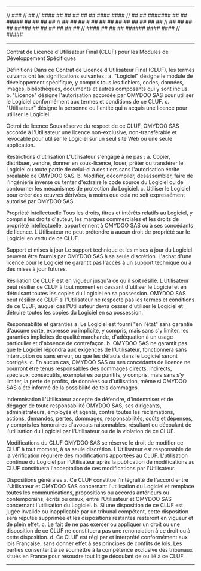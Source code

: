 *************************************************************************
//                                ###
//                                 ##
//   ####    ##  ##   ##  ##       ##    ####     ####
//  ##  ##   #######  ##  ##    #####   ##  ##   ##  ##
//  ##  ##   ## # ##  ##  ##   ##  ##   ##  ##   ##  ##
//  ##  ##   ##   ##   #####   ##  ##   ##  ##   ##  ##
//   ####    ##   ##      ##    ######   ####     ####
//                    #####
*************************************************************************

Contrat de Licence d'Utilisateur Final (CLUF) pour les Modules de Développement Spécifiques

Définitions
Dans ce Contrat de Licence d'Utilisateur Final (CLUF), les termes suivants ont les significations suivantes :
a. "Logiciel" désigne le module de développement spécifique, y compris tous les fichiers, codes, données, images, bibliothèques, documents et autres composants qui y sont inclus.
b. "Licence" désigne l'autorisation accordée par OMYDOO SAS pour utiliser le Logiciel conformément aux termes et conditions de ce CLUF.
c. "Utilisateur" désigne la personne ou l'entité qui a acquis une licence pour utiliser le Logiciel.

Octroi de licence
Sous réserve du respect de ce CLUF, OMYDOO SAS accorde à l'Utilisateur une licence non-exclusive, non-transférable et révocable pour utiliser le Logiciel sur un seul site Web ou une seule application.

Restrictions d'utilisation
L'Utilisateur s'engage à ne pas :
a. Copier, distribuer, vendre, donner en sous-licence, louer, prêter ou transférer le Logiciel ou toute partie de celui-ci à des tiers sans l'autorisation écrite préalable de OMYDOO SAS.
b. Modifier, décompiler, désassembler, faire de l'ingénierie inverse ou tenter d'extraire le code source du Logiciel ou de contourner les mécanismes de protection du Logiciel.
c. Utiliser le Logiciel pour créer des œuvres dérivées, à moins que cela ne soit expressément autorisé par OMYDOO SAS.

Propriété intellectuelle
Tous les droits, titres et intérêts relatifs au Logiciel, y compris les droits d'auteur, les marques commerciales et les droits de propriété intellectuelle, appartiennent à OMYDOO SAS ou à ses concédants de licence. L'Utilisateur ne peut prétendre à aucun droit de propriété sur le Logiciel en vertu de ce CLUF.

Support et mises à jour
Le support technique et les mises à jour du Logiciel peuvent être fournis par OMYDOO SAS à sa seule discrétion. L'achat d'une licence pour le Logiciel ne garantit pas l'accès à un support technique ou à des mises à jour futures.

Résiliation
Ce CLUF est en vigueur jusqu'à ce qu'il soit résilié. L'Utilisateur peut résilier ce CLUF à tout moment en cessant d'utiliser le Logiciel et en détruisant toutes les copies du Logiciel en sa possession. OMYDOO SAS peut résilier ce CLUF si l'Utilisateur ne respecte pas les termes et conditions de ce CLUF, auquel cas l'Utilisateur devra cesser d'utiliser le Logiciel et détruire toutes les copies du Logiciel en sa possession.

Responsabilité et garanties
a. Le Logiciel est fourni "en l'état" sans garantie d'aucune sorte, expresse ou implicite, y compris, mais sans s'y limiter, les garanties implicites de qualité marchande, d'adéquation à un usage particulier et d'absence de contrefaçon.
b. OMYDOO SAS ne garantit pas que le Logiciel répondra aux exigences de l'Utilisateur, fonctionnera sans interruption ou sans erreur, ou que les défauts dans le Logiciel seront corrigés.
c. En aucun cas, OMYDOO SAS ou ses concédants de licence ne pourront être tenus responsables des dommages directs, indirects, spéciaux, consécutifs, exemplaires ou punitifs, y compris, mais sans s'y limiter, la perte de profits, de données ou d'utilisation, même si OMYDOO SAS a été informé de la possibilité de tels dommages.

Indemnisation
L'Utilisateur accepte de défendre, d'indemniser et de dégager de toute responsabilité OMYDOO SAS, ses dirigeants, administrateurs, employés et agents, contre toutes les réclamations, actions, demandes, pertes, dommages, responsabilités, coûts et dépenses, y compris les honoraires d'avocats raisonnables, résultant ou découlant de l'utilisation du Logiciel par l'Utilisateur ou de la violation de ce CLUF.

Modifications du CLUF
OMYDOO SAS se réserve le droit de modifier ce CLUF à tout moment, à sa seule discrétion. L'Utilisateur est responsable de la vérification régulière des modifications apportées au CLUF. L'utilisation continue du Logiciel par l'Utilisateur après la publication de modifications au CLUF constituera l'acceptation de ces modifications par l'Utilisateur.

Dispositions générales
a. Ce CLUF constitue l'intégralité de l'accord entre l'Utilisateur et OMYDOO SAS concernant l'utilisation du Logiciel et remplace toutes les communications, propositions ou accords antérieurs ou contemporains, écrits ou oraux, entre l'Utilisateur et OMYDOO SAS concernant l'utilisation du Logiciel.
b. Si une disposition de ce CLUF est jugée invalide ou inapplicable par un tribunal compétent, cette disposition sera réputée supprimée et les dispositions restantes resteront en vigueur et de plein effet.
c. Le fait de ne pas exercer ou appliquer un droit ou une disposition de ce CLUF ne constituera pas une renonciation à ce droit ou à cette disposition.
d. Ce CLUF est régi par et interprété conformément aux lois Française, sans donner effet à ses principes de conflits de lois. Les parties consentent à se soumettre à la compétence exclusive des tribunaux situés en France pour résoudre tout litige découlant de ou lié à ce CLUF.

*************************************************************************